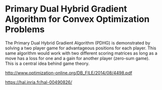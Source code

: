 # Primary Dual Hybrid Gradient Algorithm for Convex Optimization Problems

The Primary Dual Hybrid Gradient Algorithm (PDHG) is demonstrated by solving a two player game for advantageous positions for each 
player.  This same algorithm would work with two different scoring matrices as long as a move has a loss for one and a gain for            another player (zero-sum game).  This is a central idea behind game theory.  

http://www.optimization-online.org/DB_FILE/2014/08/4498.pdf
   
https://hal.inria.fr/hal-00490826/
    


